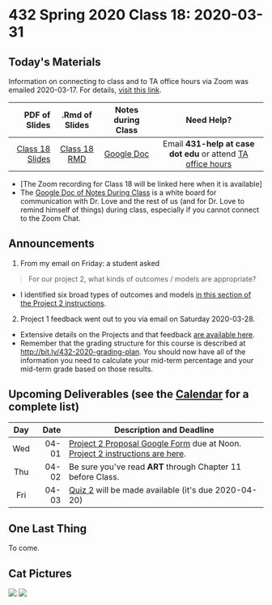 # 432 Spring 2020 Class 18: 2020-03-31

## Today's Materials

Information on connecting to class and to TA office hours via Zoom was emailed 2020-03-17. For details, [visit this link](https://github.com/THOMASELOVE/2020-432/blob/master/zoom.md). 

PDF of Slides | .Rmd of Slides | Notes during Class | Need Help? 
------------: | :------------------: | :---------------------------: | :------------------------:
[Class 18 Slides](https://github.com/THOMASELOVE/2020-432/blob/master/classes/class18/432_2020_slides18.pdf) | [Class 18 RMD](https://github.com/THOMASELOVE/2020-432/blob/master/classes/class18/432_2020_slides18.Rmd) | [Google Doc](https://docs.google.com/document/d/1VpnXK654mVLJKMnbxMyhvLSEaOwyZhO2itaMf1a3N4U/edit?usp=sharing) | Email **431-help at case dot edu** or attend [TA office hours](https://github.com/THOMASELOVE/2020-432/blob/master/calendar.md#ta-office-hours)

- [The Zoom recording for Class 18 will be linked here when it is available]
- The [Google Doc of Notes During Class](https://docs.google.com/document/d/1VpnXK654mVLJKMnbxMyhvLSEaOwyZhO2itaMf1a3N4U/edit?usp=sharing) is a white board for communication with Dr. Love and the rest of us (and for Dr. Love to remind himself of things) during class, especially if you cannot connect to the Zoom Chat.

## Announcements

1. From my email on Friday: a student asked

> For our project 2, what kinds of outcomes / models are appropriate?

- I identified six broad types of outcomes and models [in this section of the Project 2 instructions](https://github.com/THOMASELOVE/2020-432/blob/master/projects/project2/README.md#what-kinds-of-outcomesmodels-are-appropriate-for-project-2).

2. Project 1 feedback went out to you via email on Saturday 2020-03-28.
  - Extensive details on the Projects and that feedback [are available here](https://github.com/THOMASELOVE/2020-432/blob/master/projects/project1/feedback/details.md).
  - Remember that the grading structure for this course is described at http://bit.ly/432-2020-grading-plan. You should now have all of the information you need to calculate your mid-term percentage and your mid-term grade based on those results.

## Upcoming Deliverables (see the [Calendar](https://github.com/THOMASELOVE/2020-432/blob/master/calendar.md) for a complete list)

Day | Date  | Description and Deadline
:--: | ----: | ----------------------------------------------------------------------------------------------
Wed | 04-01 | [Project 2 Proposal Google Form](http://bit.ly/432-2020-project2-proposal-form) due at Noon. [Project 2 instructions are here](https://github.com/THOMASELOVE/2020-432/tree/master/projects/project2).
Thu | 04-02 | Be sure you've read **ART** through Chapter 11 before Class.
Fri | 04-03 | [Quiz 2](https://github.com/THOMASELOVE/2020-432/tree/master/quizzes/quiz2) will be made available (it's due 2020-04-20)

## One Last Thing

To come.

## Cat Pictures

![](https://github.com/THOMASELOVE/2020-432/blob/master/classes/class18/alexander.jpg)
![](https://github.com/THOMASELOVE/2020-432/blob/master/classes/class18/fuzzington.jpg)
